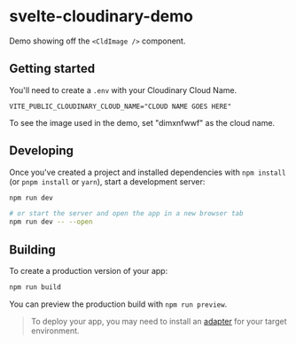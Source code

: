 # svelte-cloudinary-demo

Demo showing off the `<CldImage />` component.

## Getting started

You'll need to create a `.env` with your Cloudinary Cloud Name.

```
VITE_PUBLIC_CLOUDINARY_CLOUD_NAME="CLOUD NAME GOES HERE"
```

To see the image used in the demo, set "dimxnfwwf" as the cloud name.

## Developing

Once you've created a project and installed dependencies with `npm install` (or `pnpm install` or `yarn`), start a development server:

```bash
npm run dev

# or start the server and open the app in a new browser tab
npm run dev -- --open
```

## Building

To create a production version of your app:

```bash
npm run build
```

You can preview the production build with `npm run preview`.

> To deploy your app, you may need to install an [adapter](https://kit.svelte.dev/docs/adapters) for your target environment.
